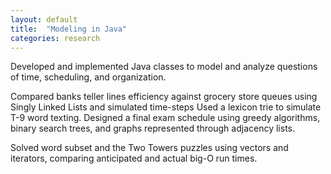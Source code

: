 ```yaml
---
layout: default
title:  "Modeling in Java"
categories: research
---
```


Developed and implemented Java classes to model and analyze questions of time, scheduling, and organization. 

Compared banks teller lines efficiency against grocery store queues using Singly Linked Lists and simulated time-steps
Used a lexicon trie to simulate T-9 word texting.
Designed a final exam schedule using greedy algorithms, binary search trees, and graphs represented through adjacency lists.

Solved word subset and the Two Towers puzzles using vectors and iterators, comparing anticipated and actual big-O run times.
